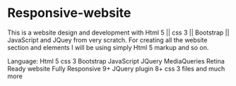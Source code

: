 # Responsive-website
This is a website design and development  with Html 5 || css 3 || Bootstrap || JavaScript and JQuey from very scratch. For creating all the website section and elements I will be using simply Html 5 markup and so on.

Language:
Html 5
css 3
Bootstrap
JavaScript
JQuery
MediaQueries
Retina Ready website
Fully Responsive
9+ JQuery plugin
8+ css 3 files and much more
